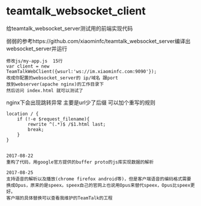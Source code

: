 # teamtalk_websocket_client
给teamtalk_websocket_server测试用的前端实现代码

弱弱的参考https://github.com/xiaominfc/teamtalk_websocket_server编译出websocket_server并运行

```
修改js/my-app.js  15行
var client = new TeamTalkWebClient({wsurl:'ws://im.xiaominfc.com:9090'});
改成你配置的websocket_server的 ip/域名 跟port
放到webserver(apache nginx)的工作目录下
然后访问 index.html 就可以测试了
```

nginx下会出现跳转异常 主要是url少了后缀 可以加个重写的规则
```
location / {
    if (!-e $request_filename){
        rewrite ^(.*)$ /$1.html last;
        break;
    }
}


```

```
2017-08-22
重构了代码，用google官方提供的buffer proto的js库实现数据的解析 
```


```
2017-08-25
支持语音的解析以及播放(chrome firefox android等)，但是客户端语音的编码格式需要换成Opus，原来的是speex。speex自己的官网上也说用Opus来替代speex，Opus比speex更好。
客户端的具体替换可以查看我维护的TeamTalk的工程 
```
